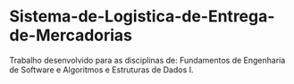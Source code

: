 # Sistema-de-Logistica-de-Entrega-de-Mercadorias
Trabalho desenvolvido para as disciplinas de: Fundamentos de Engenharia de Software e Algoritmos e Estruturas de Dados I.
